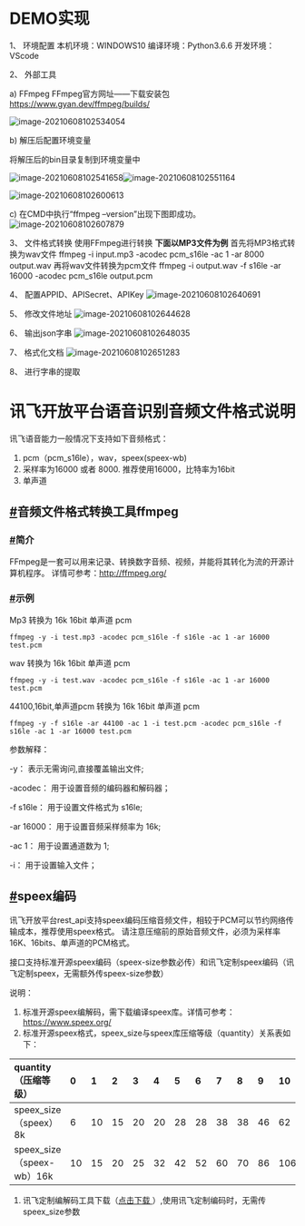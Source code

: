 

# DEMO实现

1、 环境配置
 本机环境：WINDOWS10
 编译环境：Python3.6.6
 开发环境：VScode

2、 外部工具

a)     FFmpeg
 FFmpeg官方网址——下载安装包
 https://www.gyan.dev/ffmpeg/builds/

![image-20210608102534054](image-20210608102534054-1623119426661.png)

b)     解压后配置环境变量

 将解压后的bin目录复制到环境变量中

  ![image-20210608102541658](image-20210608102541658.png)![image-20210608102551164](image-20210608102551164.png)

![image-20210608102600613](image-20210608102600613.png)

c)     在CMD中执行“ffmpeg –version”出现下图即成功。
  ![image-20210608102607879](image-20210608102607879.png)

3、 文件格式转换
 使用FFmpeg进行转换
 **下面以****MP3****文件为例**
 首先将MP3格式转换为wav文件
 ffmpeg -i input.mp3 -acodec pcm_s16le -ac 1 -ar 8000 output.wav
 再将wav文件转换为pcm文件
 ffmpeg -i output.wav -f s16le -ar 16000 -acodec pcm_s16le output.pcm

4、 配置APPID、APISecret、APIKey
  ![image-20210608102640691](image-20210608102640691.png)

5、 修改文件地址
  ![image-20210608102644628](image-20210608102644628.png)

6、 输出json字串
  ![image-20210608102648035](image-20210608102648035.png)

7、 格式化文档
  ![image-20210608102651283](image-20210608102651283.png)

8、 进行字串的提取

# 讯飞开放平台语音识别音频文件格式说明

讯飞语音能力一般情况下支持如下音频格式：

1. pcm（pcm_s16le），wav，speex(speex-wb)
2. 采样率为16000 或者 8000. 推荐使用16000，比特率为16bit
3. 单声道

## [#](https://www.xfyun.cn/doc/asr/voicedictation/Audio.html#音频文件格式转换工具ffmpeg)音频文件格式转换工具ffmpeg

### [#](https://www.xfyun.cn/doc/asr/voicedictation/Audio.html#简介)简介

FFmpeg是一套可以用来记录、转换数字音频、视频，并能将其转化为流的开源计算机程序。 详情可参考：http://ffmpeg.org/

### [#](https://www.xfyun.cn/doc/asr/voicedictation/Audio.html#示例)示例

Mp3 转换为 16k 16bit 单声道 pcm

```text
ffmpeg -y -i test.mp3 -acodec pcm_s16le -f s16le -ac 1 -ar 16000 test.pcm
```

wav 转换为 16k 16bit 单声道 pcm

```text
ffmpeg -y -i test.wav -acodec pcm_s16le -f s16le -ac 1 -ar 16000 test.pcm
```

44100,16bit,单声道pcm 转换为 16k 16bit 单声道 pcm

```text
ffmpeg -y -f s16le -ar 44100 -ac 1 -i test.pcm -acodec pcm_s16le -f s16le -ac 1 -ar 16000 test.pcm
```

参数解释：

-y： 表示无需询问,直接覆盖输出文件;

-acodec： 用于设置音频的编码器和解码器；

-f s16le： 用于设置文件格式为 s16le;

-ar 16000： 用于设置音频采样频率为 16k;

-ac 1： 用于设置通道数为 1;

-i： 用于设置输入文件；

## [#](https://www.xfyun.cn/doc/asr/voicedictation/Audio.html#speex编码)speex编码

讯飞开放平台rest_api支持speex编码压缩音频文件，相较于PCM可以节约网络传输成本，推荐使用speex格式。
请注意压缩前的原始音频文件，必须为采样率16K、16bits、单声道的PCM格式。

接口支持标准开源speex编码（speex-size参数必传）和讯飞定制speex编码（讯飞定制speex，无需额外传speex-size参数）

说明：

1. 标准开源speex编解码，需下载编译speex库。详情可参考：https://www.speex.org/
2. 标准开源speex格式，speex_size与speex库压缩等级（quantity）关系表如下：

| quantity（压缩等级）      | 0    | 1    | 2    | 3    | 4    | 5    | 6    | 7    | 8    | 9    | 10   |
| :------------------------ | :--- | :--- | :--- | :--- | :--- | :--- | :--- | :--- | :--- | :--- | :--- |
| speex_size（speex）8k     | 6    | 10   | 15   | 20   | 20   | 28   | 28   | 38   | 38   | 46   | 62   |
| speex_size（speex-wb）16k | 10   | 15   | 20   | 25   | 32   | 42   | 52   | 60   | 70   | 86   | 106  |

1. 讯飞定制编解码工具下载（[点击下载 ](https://xfyun-doc.cn-bj.ufileos.com/1551681433530034/speex_tools.zip)）,使用讯飞定制编码时，无需传speex_size参数

